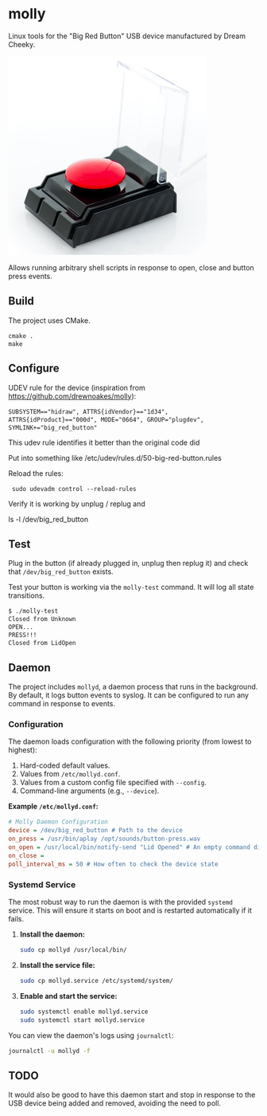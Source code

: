 # molly

Linux tools for the "Big Red Button" USB device manufactured by Dream Cheeky.

![Big Red Button](big-red-button.png)

Allows running arbitrary shell scripts in response to open, close and button press events.

## Build

The project uses CMake.

    cmake .
    make

## Configure
UDEV rule for the device (inspiration from https://github.com/drewnoakes/molly): 

~~~
SUBSYSTEM=="hidraw", ATTRS{idVendor}=="1d34", ATTRS{idProduct}=="000d", MODE="0664", GROUP="plugdev", SYMLINK+="big_red_button"
~~~

This udev rule identifies it better than the original code did

Put into something like 
/etc/udev/rules.d/50-big-red-button.rules

Reload the rules:
~~~
 sudo udevadm control --reload-rules
~~~
Verify it is working by unplug / replug and 

ls -l /dev/big_red_button

## Test

Plug in the button (if already plugged in, unplug then replug it) and check that `/dev/big_red_button` exists.

Test your button is working via the `molly-test` command. It will log all state transitions.

    $ ./molly-test
    Closed from Unknown
    OPEN...
    PRESS!!!
    Closed from LidOpen

## Daemon

The project includes `mollyd`, a daemon process that runs in the background. By default, it logs button events to syslog. It can be configured to run any command in response to events.

### Configuration

The daemon loads configuration with the following priority (from lowest to highest):
1.  Hard-coded default values.
2.  Values from `/etc/mollyd.conf`.
3.  Values from a custom config file specified with `--config`.
4.  Command-line arguments (e.g., `--device`).

**Example `/etc/mollyd.conf`:**
```ini
# Molly Daemon Configuration
device = /dev/big_red_button # Path to the device
on_press = /usr/bin/aplay /opt/sounds/button-press.wav
on_open = /usr/local/bin/notify-send "Lid Opened" # An empty command disables the action
on_close = 
poll_interval_ms = 50 # How often to check the device state
```

### Systemd Service

The most robust way to run the daemon is with the provided `systemd` service. This will ensure it starts on boot and is restarted automatically if it fails.

1.  **Install the daemon:**
    ```sh
    sudo cp mollyd /usr/local/bin/
    ```
2.  **Install the service file:**
    ```sh
    sudo cp mollyd.service /etc/systemd/system/
    ```
3.  **Enable and start the service:**
    ```sh
    sudo systemctl enable mollyd.service
    sudo systemctl start mollyd.service
    ```

You can view the daemon's logs using `journalctl`:
```sh
journalctl -u mollyd -f
```

## TODO

It would also be good to have this daemon start and stop in response to the USB device being added and removed, avoiding the need to poll.
